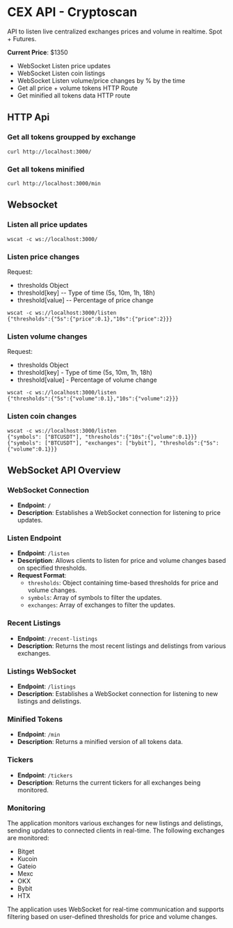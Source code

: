 # CEX API - Cryptoscan

API to listen live centralized exchanges prices and volume in realtime. Spot + Futures.

**Current Price**: $1350

- WebSocket Listen price updates
- WebSocket Listen coin listings
- WebSocket Listen volume/price changes by % by the time
- Get all price + volume tokens HTTP Route
- Get minified all tokens data HTTP route

## HTTP Api

### Get all tokens groupped by exchange

```shell
curl http://localhost:3000/
```

### Get all tokens minified

```shell
curl http://localhost:3000/min
```

## Websocket

### Listen all price updates

```shell
wscat -c ws://localhost:3000/
```

### Listen price changes

Request:

- thresholds Object
- threshold[key] -- Type of time (5s, 10m, 1h, 18h)
- threshold[value] -- Percentage of price change

```shell
wscat -c ws://localhost:3000/listen
{"thresholds":{"5s":{"price":0.1},"10s":{"price":2}}}
```

### Listen volume changes

Request:
- thresholds Object
- threshold[key] - Type of time (5s, 10m, 1h, 18h)
- threshold[value] - Percentage of volume change

```shell
wscat -c ws://localhost:3000/listen
{"thresholds":{"5s":{"volume":0.1},"10s":{"volume":2}}}
```

### Listen coin changes

```shell
wscat -c ws://localhost:3000/listen
{"symbols": ["BTCUSDT"], "thresholds":{"10s":{"volume":0.1}}}
{"symbols": ["BTCUSDT"], "exchanges": ["bybit"], "thresholds":{"5s":{"volume":0.1}}}
```

## WebSocket API Overview

### WebSocket Connection

- **Endpoint**: `/`
- **Description**: Establishes a WebSocket connection for listening to price updates.

### Listen Endpoint

- **Endpoint**: `/listen`
- **Description**: Allows clients to listen for price and volume changes based on specified thresholds.
- **Request Format**:
  - `thresholds`: Object containing time-based thresholds for price and volume changes.
  - `symbols`: Array of symbols to filter the updates.
  - `exchanges`: Array of exchanges to filter the updates.

### Recent Listings

- **Endpoint**: `/recent-listings`
- **Description**: Returns the most recent listings and delistings from various exchanges.

### Listings WebSocket

- **Endpoint**: `/listings`
- **Description**: Establishes a WebSocket connection for listening to new listings and delistings.

### Minified Tokens

- **Endpoint**: `/min`
- **Description**: Returns a minified version of all tokens data.

### Tickers

- **Endpoint**: `/tickers`
- **Description**: Returns the current tickers for all exchanges being monitored.

### Monitoring

The application monitors various exchanges for new listings and delistings, sending updates to connected clients in real-time. The following exchanges are monitored:
- Bitget
- Kucoin
- Gateio
- Mexc
- OKX
- Bybit
- HTX

The application uses WebSocket for real-time communication and supports filtering based on user-defined thresholds for price and volume changes.
